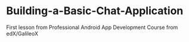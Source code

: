 # Building-a-Basic-Chat-Application
First lesson from Professional Android App Development Course from edX/GalileoX
